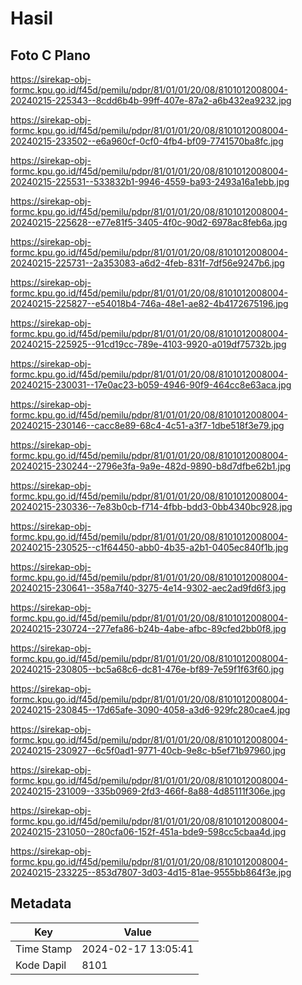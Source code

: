 # Hasil

## Foto C Plano

https://sirekap-obj-formc.kpu.go.id/f45d/pemilu/pdpr/81/01/01/20/08/8101012008004-20240215-225343--8cdd6b4b-99ff-407e-87a2-a6b432ea9232.jpg

https://sirekap-obj-formc.kpu.go.id/f45d/pemilu/pdpr/81/01/01/20/08/8101012008004-20240215-233502--e6a960cf-0cf0-4fb4-bf09-7741570ba8fc.jpg

https://sirekap-obj-formc.kpu.go.id/f45d/pemilu/pdpr/81/01/01/20/08/8101012008004-20240215-225531--533832b1-9946-4559-ba93-2493a16a1ebb.jpg

https://sirekap-obj-formc.kpu.go.id/f45d/pemilu/pdpr/81/01/01/20/08/8101012008004-20240215-225628--e77e81f5-3405-4f0c-90d2-6978ac8feb6a.jpg

https://sirekap-obj-formc.kpu.go.id/f45d/pemilu/pdpr/81/01/01/20/08/8101012008004-20240215-225731--2a353083-a6d2-4feb-831f-7df56e9247b6.jpg

https://sirekap-obj-formc.kpu.go.id/f45d/pemilu/pdpr/81/01/01/20/08/8101012008004-20240215-225827--e54018b4-746a-48e1-ae82-4b4172675196.jpg

https://sirekap-obj-formc.kpu.go.id/f45d/pemilu/pdpr/81/01/01/20/08/8101012008004-20240215-225925--91cd19cc-789e-4103-9920-a019df75732b.jpg

https://sirekap-obj-formc.kpu.go.id/f45d/pemilu/pdpr/81/01/01/20/08/8101012008004-20240215-230031--17e0ac23-b059-4946-90f9-464cc8e63aca.jpg

https://sirekap-obj-formc.kpu.go.id/f45d/pemilu/pdpr/81/01/01/20/08/8101012008004-20240215-230146--cacc8e89-68c4-4c51-a3f7-1dbe518f3e79.jpg

https://sirekap-obj-formc.kpu.go.id/f45d/pemilu/pdpr/81/01/01/20/08/8101012008004-20240215-230244--2796e3fa-9a9e-482d-9890-b8d7dfbe62b1.jpg

https://sirekap-obj-formc.kpu.go.id/f45d/pemilu/pdpr/81/01/01/20/08/8101012008004-20240215-230336--7e83b0cb-f714-4fbb-bdd3-0bb4340bc928.jpg

https://sirekap-obj-formc.kpu.go.id/f45d/pemilu/pdpr/81/01/01/20/08/8101012008004-20240215-230525--c1f64450-abb0-4b35-a2b1-0405ec840f1b.jpg

https://sirekap-obj-formc.kpu.go.id/f45d/pemilu/pdpr/81/01/01/20/08/8101012008004-20240215-230641--358a7f40-3275-4e14-9302-aec2ad9fd6f3.jpg

https://sirekap-obj-formc.kpu.go.id/f45d/pemilu/pdpr/81/01/01/20/08/8101012008004-20240215-230724--277efa86-b24b-4abe-afbc-89cfed2bb0f8.jpg

https://sirekap-obj-formc.kpu.go.id/f45d/pemilu/pdpr/81/01/01/20/08/8101012008004-20240215-230805--bc5a68c6-dc81-476e-bf89-7e59f1f63f60.jpg

https://sirekap-obj-formc.kpu.go.id/f45d/pemilu/pdpr/81/01/01/20/08/8101012008004-20240215-230845--17d65afe-3090-4058-a3d6-929fc280cae4.jpg

https://sirekap-obj-formc.kpu.go.id/f45d/pemilu/pdpr/81/01/01/20/08/8101012008004-20240215-230927--6c5f0ad1-9771-40cb-9e8c-b5ef71b97960.jpg

https://sirekap-obj-formc.kpu.go.id/f45d/pemilu/pdpr/81/01/01/20/08/8101012008004-20240215-231009--335b0969-2fd3-466f-8a88-4d85111f306e.jpg

https://sirekap-obj-formc.kpu.go.id/f45d/pemilu/pdpr/81/01/01/20/08/8101012008004-20240215-231050--280cfa06-152f-451a-bde9-598cc5cbaa4d.jpg

https://sirekap-obj-formc.kpu.go.id/f45d/pemilu/pdpr/81/01/01/20/08/8101012008004-20240215-233225--853d7807-3d03-4d15-81ae-9555bb864f3e.jpg


## Metadata

| Key        | Value               |
| ---------- | ------------------- |
| Time Stamp | 2024-02-17 13:05:41 |
| Kode Dapil | 8101                |



